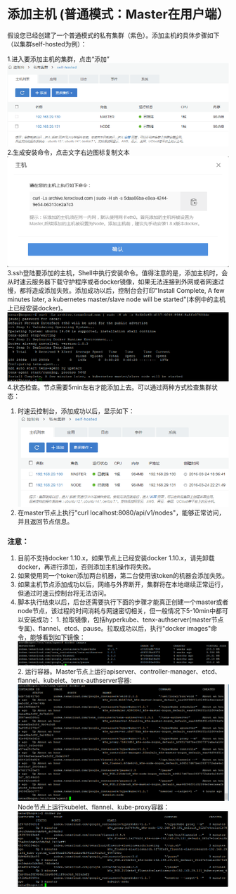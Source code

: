 # 添加主机 (普通模式：Master在用户端）
假设您已经创建了一个普通模式的私有集群（紫色）。添加主机的具体步骤如下（以集群self-hosted为例）：

1.进入要添加主机的集群，点击“添加”  
![host1](/doc/v1/images/host/add-host-0.png)  
2.生成安装命令，点击文字右边图标复制文本    
![host1](/doc/v1/images/host/add-host-1.png)  
3.ssh登陆要添加的主机，Shell中执行安装命令。值得注意的是，添加主机时，会从时速云服务器下载守护程序或者docker镜像，如果无法连接到外网或者网速过慢，都将造成添加失败。添加成功以后，控制台会打印"Install Complete, A few minutes later, a kubernetes master/slave node will be started"(本例中的主机上已经安装docker)。  
![host1](/doc/v1/images/host/add-host-2.png)  
4.状态检查。节点需要5min左右才能添加上去。可以通过两种方式检查集群状态：  
  1. 时速云控制台，添加成功以后，显示如下：  
  ![host1](/doc/v1/images/host/add-host-success.png)  
  2. 在master节点上执行"curl localhost:8080/api/v1/nodes"，能够正常访问，并且返回节点信息。

### 注意：
  1. 目前不支持docker 1.10.x，如果节点上已经安装docker 1.10.x，请先卸载docker，再进行添加，否则添加主机操作将失败。
  2. 如果使用同一个token添加两台机器，第二台使用该token的机器会添加失败。
  3. 如果主机节点添加成功以后，网络与外界断开，集群将在本地继续正常运行，但通过时速云控制台将无法访问。
  4. 脚本执行结束以后，后台还需要执行下面的步骤才能真正创建一个master或者node节点，该过程的时间消耗与网速密切相关，但一般情况下5-10min中都可以安装成功：
    1. 拉取镜像，包括hyperkube、tenx-authserver(master节点专属)、flannel、etcd、pause。拉取成功以后，执行"docker images"命令，能够看到如下镜像：  
    ![host1](/doc/v1/images/host/add-host-images.png)  
    2. 运行容器。Master节点上运行apiserver、controller-manager、etcd、flannel、kubelet、tenx-authserver容器:  
    ![host1](/doc/v1/images/host/add-host-containers-master.png)  
    Node节点上运行kubelet、flannel、kube-proxy容器：  
    ![host1](/doc/v1/images/host/add-host-containers-node.png)